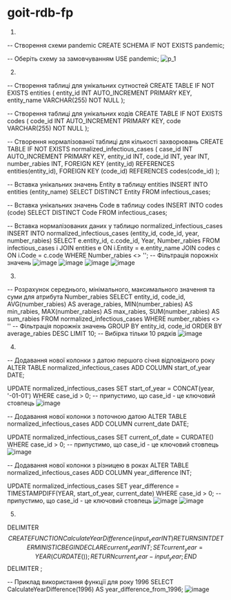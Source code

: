 # goit-rdb-fp
1.
-- Створення схеми pandemic
CREATE SCHEMA IF NOT EXISTS pandemic;

-- Оберіть схему за замовчуванням
USE pandemic;
![p_1](https://github.com/NGanch/goit-rdb-fp/assets/86801593/8b901687-9151-46be-8c7e-7bea7468e4ab)

2.
-- Створення таблиці для унікальних сутностей
CREATE TABLE IF NOT EXISTS entities (
    entity_id INT AUTO_INCREMENT PRIMARY KEY,
    entity_name VARCHAR(255) NOT NULL
);

-- Створення таблиці для унікальних кодів
CREATE TABLE IF NOT EXISTS codes (
    code_id INT AUTO_INCREMENT PRIMARY KEY,
    code VARCHAR(255) NOT NULL
);

-- Створення нормалізованої таблиці для кількості захворювань
CREATE TABLE IF NOT EXISTS normalized_infectious_cases (
    case_id INT AUTO_INCREMENT PRIMARY KEY,
    entity_id INT,
    code_id INT,
    year INT,
    number_rabies INT,
    FOREIGN KEY (entity_id) REFERENCES entities(entity_id),
    FOREIGN KEY (code_id) REFERENCES codes(code_id)
);

-- Вставка унікальних значень Entity в таблицу entities
INSERT INTO entities (entity_name)
SELECT DISTINCT Entity FROM infectious_cases;

-- Вставка унікальних значень Code в таблицу codes
INSERT INTO codes (code)
SELECT DISTINCT Code FROM infectious_cases;

-- Вставка нормалізованих даних у таблицю normalized_infectious_cases
INSERT INTO normalized_infectious_cases (entity_id, code_id, year, number_rabies)
SELECT e.entity_id, c.code_id, Year, Number_rabies
FROM infectious_cases i
JOIN entities e ON i.Entity = e.entity_name
JOIN codes c ON i.Code = c.code
WHERE Number_rabies <> ''; -- Фільтрація порожніх значень
![image](https://github.com/NGanch/goit-rdb-fp/assets/86801593/a6ca7fa3-2e98-4880-8eda-270db18c183b)
![image](https://github.com/NGanch/goit-rdb-fp/assets/86801593/67b0eccc-abce-4cc0-b1d8-6963c92b9bf4)
![image](https://github.com/NGanch/goit-rdb-fp/assets/86801593/94dbe5fb-f875-4996-8c12-4ca02f7c4e48)
![image](https://github.com/NGanch/goit-rdb-fp/assets/86801593/ad3074c6-3341-47d7-89e0-eb81af6fd0fc)

3.
-- Розрахунок середнього, мінімального, максимального значення та суми для атрибута Number_rabies
SELECT 
    entity_id,
    code_id,
    AVG(number_rabies) AS average_rabies,
    MIN(number_rabies) AS min_rabies,
    MAX(number_rabies) AS max_rabies,
    SUM(number_rabies) AS sum_rabies
FROM normalized_infectious_cases
WHERE number_rabies <> ''  -- Фільтрація порожніх значень
GROUP BY entity_id, code_id
ORDER BY average_rabies DESC
LIMIT 10;  -- Вибірка тільки 10 рядків
![image](https://github.com/NGanch/goit-rdb-fp/assets/86801593/7be9c37d-d25e-4a99-af06-5401fcda3ffa)

4.
-- Додавання нової колонки з датою першого січня відповідного року
ALTER TABLE normalized_infectious_cases ADD COLUMN start_of_year DATE;

UPDATE normalized_infectious_cases 
SET start_of_year = CONCAT(year, '-01-01') 
WHERE case_id > 0; -- припустимо, що case_id - це ключовий стовпець
![image](https://github.com/NGanch/goit-rdb-fp/assets/86801593/98925808-2098-4e07-9b33-f9f0456ab4fc)

-- Додавання нової колонки з поточною датою
ALTER TABLE normalized_infectious_cases ADD COLUMN current_date DATE;

UPDATE normalized_infectious_cases 
SET current_of_date = CURDATE() 
WHERE case_id > 0; -- припустимо, що case_id - це ключовий стовпець
![image](https://github.com/NGanch/goit-rdb-fp/assets/86801593/bc2232ad-4682-4ec2-8df8-ce5000277c2d)

-- Додавання нової колонки з різницею в роках
ALTER TABLE normalized_infectious_cases ADD COLUMN year_difference INT;

UPDATE normalized_infectious_cases 
SET year_difference = TIMESTAMPDIFF(YEAR, start_of_year, current_date) 
WHERE case_id > 0; -- припустимо, що case_id - це ключовий стовпець
![image](https://github.com/NGanch/goit-rdb-fp/assets/86801593/abc26726-93ff-4058-aaa1-d578b61b9eea)
![image](https://github.com/NGanch/goit-rdb-fp/assets/86801593/267c9441-ffed-48ad-bd4f-856b770200ae)

5.
DELIMITER $$
CREATE FUNCTION CalculateYearDifference (input_year INT)
RETURNS INT
DETERMINISTIC
BEGIN
    DECLARE current_year INT;
    SET current_year = YEAR(CURDATE());
    RETURN current_year - input_year;
END $$
DELIMITER ;

-- Приклад використання функції для року 1996
SELECT CalculateYearDifference(1996) AS year_difference_from_1996;
![image](https://github.com/NGanch/goit-rdb-fp/assets/86801593/00863222-a131-4660-ace6-50ee2ed808e3)
